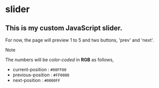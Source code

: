 # slider

## This is my custom JavaScript slider.

For now, the page will preview 1 to 5 and two buttons, 'prev' and 'next'.

> [!Note]
> The numbers will be _color-coded_ in **RGB** as follows,
> - current-position : `#00FF00`
> - previous-position : `#FF0000`
> - next-position : `#0000FF`